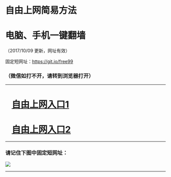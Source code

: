﻿# 自由上网简易方法

# 电脑、手机一键翻墙

（2017/10/09 更新，网址有效）

固定短网址：https://git.io/free99

### （微信如打不开，请转到浏览器打开）


***





# &nbsp;&nbsp; <a href="http://ft879114183.fwq-tz-1001.info/fwqtz01.html?t=100900123519 " target="_blank">自由上网入口1</a>
# &nbsp;&nbsp; <a href="http://ft475815931.fwq-tz-1002.info/fwqtz02.html?t=100900118296 " target="_blank">自由上网入口2</a>
***

### 请记住下图中固定短网址：

<img src="https://s3-us-west-2.amazonaws.com/fwq-1001/yjfq-20170905okok.png" /> 


***

